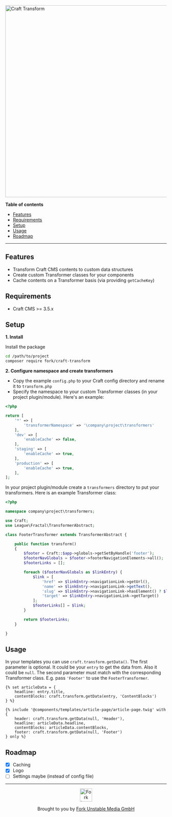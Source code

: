 <div align="left">
  <img width="600" title="Craft Transform" src="https://github.fork.de/CraftTransform_031120.svg">
</div>

**Table of contents**

- [Features](#features)
- [Requirements](#requirements)
- [Setup](#setup)
- [Usage](#usage)
- [Roadmap](#roadmap)

<!-- /TOC -->

---

## Features

- Transform Craft CMS contents to custom data structures
- Create custom Transformer classes for your components
- Cache contents on a Transformer basis (via providing `getCacheKey`)

## Requirements

- Craft CMS >= 3.5.x

## Setup

**1. Install**

Install the package

```sh
cd /path/to/project
composer require fork/craft-transform
```

**2. Configure namespace and create transformers**

- Copy the example `config.php` to your Craft config directory and rename it to `transform.php`
- Specify the namespace to your custom Transformer classes (in your project plugin/module). Here's an example:

```php
<?php

return [
    '*' => [
        'transformerNamespace' => '\company\project\transformers'
    ],
    'dev' => [
        'enableCache' => false,
    ],
    'staging' => [
        'enableCache' => true,
    ],
    'production' => [
        'enableCache' => true,
    ],
];
```

In your project plugin/module create a `transformers` directory to put your transformers. Here is an example Transformer class:

```php
<?php

namespace company\project\transformers;

use Craft;
use League\Fractal\TransformerAbstract;

class FooterTransformer extends TransformerAbstract {

    public function transform()
    {
        $footer = Craft::$app->globals->getSetByHandle('footer');
        $footerNavGlobals = $footer->footerNavigationElements->all();
        $footerLinks = [];

        foreach ($footerNavGlobals as $linkEntry) {
            $link = [
                'href' => $linkEntry->navigationLink->getUrl(),
                'name' => $linkEntry->navigationLink->getText(),
                'slug' => $linkEntry->navigationLink->hasElement() ? $linkEntry->navigationLink->getElement()->slug : $linkEntry->navigationLink->getUrl(),
                'target' => $linkEntry->navigationLink->getTarget()
            ];
            $footerLinks[] = $link;
        }

        return $footerLinks;
    }

}
```

## Usage

In your templates you can use `craft.transform.getData()`. The first parameter is optional. It could be your `entry` to get the data from.
Also it could be `null`. The second parameter must match with the corresponding Transformer class. E.g. pass `'Footer'` to use the `FooterTransformer`.

```twig
{% set articleData = {
    headline: entry.title,
    contentBlocks: craft.transform.getData(entry, 'ContentBlocks')
} %}

{% include '@components/templates/article-page/article-page.twig' with {
    header: craft.transform.getData(null, 'Header'),
    headline: articleData.headline,
    contentBlocks: articleData.contentBlocks,
    footer: craft.transform.getData(null, 'Footer')
} only %}
```


## Roadmap

- [x] Caching
- [x] Logo
- [ ] Settings maybe (instead of config file)

---

<div align="center">
  <img src="https://github.fork.de/heart.png" width="38" height="41" alt="Fork Logo" />

  <p>Brought to you by <a href="https://www.fork.de">Fork Unstable Media GmbH</a></p>
</div>
